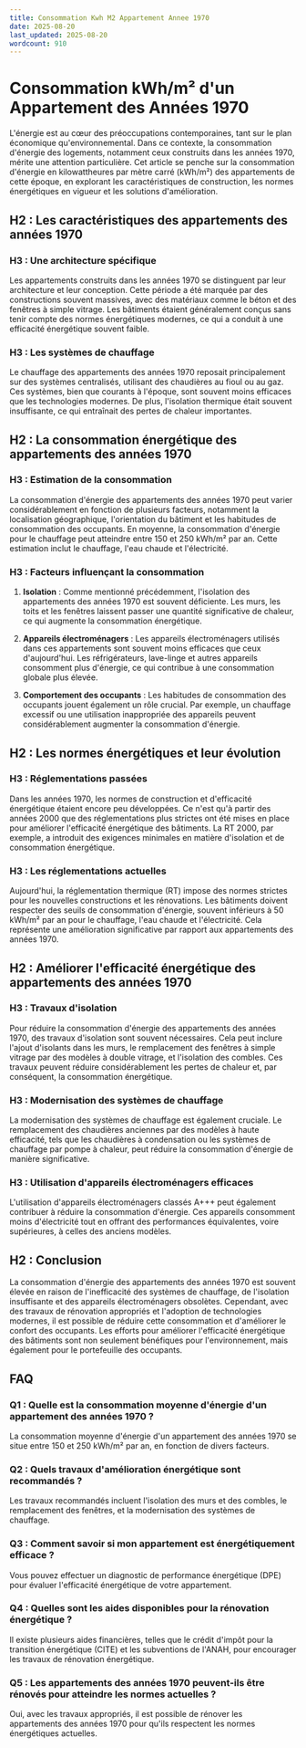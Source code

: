 ```yaml
---
title: Consommation Kwh M2 Appartement Annee 1970
date: 2025-08-20
last_updated: 2025-08-20
wordcount: 910
---
```


# Consommation kWh/m² d'un Appartement des Années 1970

L'énergie est au cœur des préoccupations contemporaines, tant sur le plan économique qu'environnemental. Dans ce contexte, la consommation d'énergie des logements, notamment ceux construits dans les années 1970, mérite une attention particulière. Cet article se penche sur la consommation d'énergie en kilowattheures par mètre carré (kWh/m²) des appartements de cette époque, en explorant les caractéristiques de construction, les normes énergétiques en vigueur et les solutions d'amélioration.

## H2 : Les caractéristiques des appartements des années 1970

### H3 : Une architecture spécifique

Les appartements construits dans les années 1970 se distinguent par leur architecture et leur conception. Cette période a été marquée par des constructions souvent massives, avec des matériaux comme le béton et des fenêtres à simple vitrage. Les bâtiments étaient généralement conçus sans tenir compte des normes énergétiques modernes, ce qui a conduit à une efficacité énergétique souvent faible.

### H3 : Les systèmes de chauffage

Le chauffage des appartements des années 1970 reposait principalement sur des systèmes centralisés, utilisant des chaudières au fioul ou au gaz. Ces systèmes, bien que courants à l'époque, sont souvent moins efficaces que les technologies modernes. De plus, l'isolation thermique était souvent insuffisante, ce qui entraînait des pertes de chaleur importantes.

## H2 : La consommation énergétique des appartements des années 1970

### H3 : Estimation de la consommation

La consommation d'énergie des appartements des années 1970 peut varier considérablement en fonction de plusieurs facteurs, notamment la localisation géographique, l'orientation du bâtiment et les habitudes de consommation des occupants. En moyenne, la consommation d'énergie pour le chauffage peut atteindre entre 150 et 250 kWh/m² par an. Cette estimation inclut le chauffage, l'eau chaude et l'électricité.

### H3 : Facteurs influençant la consommation

1. **Isolation** : Comme mentionné précédemment, l'isolation des appartements des années 1970 est souvent déficiente. Les murs, les toits et les fenêtres laissent passer une quantité significative de chaleur, ce qui augmente la consommation énergétique.

2. **Appareils électroménagers** : Les appareils électroménagers utilisés dans ces appartements sont souvent moins efficaces que ceux d'aujourd'hui. Les réfrigérateurs, lave-linge et autres appareils consomment plus d'énergie, ce qui contribue à une consommation globale plus élevée.

3. **Comportement des occupants** : Les habitudes de consommation des occupants jouent également un rôle crucial. Par exemple, un chauffage excessif ou une utilisation inappropriée des appareils peuvent considérablement augmenter la consommation d'énergie.

## H2 : Les normes énergétiques et leur évolution

### H3 : Réglementations passées

Dans les années 1970, les normes de construction et d'efficacité énergétique étaient encore peu développées. Ce n'est qu'à partir des années 2000 que des réglementations plus strictes ont été mises en place pour améliorer l'efficacité énergétique des bâtiments. La RT 2000, par exemple, a introduit des exigences minimales en matière d'isolation et de consommation énergétique.

### H3 : Les réglementations actuelles

Aujourd'hui, la réglementation thermique (RT) impose des normes strictes pour les nouvelles constructions et les rénovations. Les bâtiments doivent respecter des seuils de consommation d'énergie, souvent inférieurs à 50 kWh/m² par an pour le chauffage, l'eau chaude et l'électricité. Cela représente une amélioration significative par rapport aux appartements des années 1970.

## H2 : Améliorer l'efficacité énergétique des appartements des années 1970

### H3 : Travaux d'isolation

Pour réduire la consommation d'énergie des appartements des années 1970, des travaux d'isolation sont souvent nécessaires. Cela peut inclure l'ajout d'isolants dans les murs, le remplacement des fenêtres à simple vitrage par des modèles à double vitrage, et l'isolation des combles. Ces travaux peuvent réduire considérablement les pertes de chaleur et, par conséquent, la consommation énergétique.

### H3 : Modernisation des systèmes de chauffage

La modernisation des systèmes de chauffage est également cruciale. Le remplacement des chaudières anciennes par des modèles à haute efficacité, tels que les chaudières à condensation ou les systèmes de chauffage par pompe à chaleur, peut réduire la consommation d'énergie de manière significative.

### H3 : Utilisation d'appareils électroménagers efficaces

L'utilisation d'appareils électroménagers classés A+++ peut également contribuer à réduire la consommation d'énergie. Ces appareils consomment moins d'électricité tout en offrant des performances équivalentes, voire supérieures, à celles des anciens modèles.

## H2 : Conclusion

La consommation d'énergie des appartements des années 1970 est souvent élevée en raison de l'inefficacité des systèmes de chauffage, de l'isolation insuffisante et des appareils électroménagers obsolètes. Cependant, avec des travaux de rénovation appropriés et l'adoption de technologies modernes, il est possible de réduire cette consommation et d'améliorer le confort des occupants. Les efforts pour améliorer l'efficacité énergétique des bâtiments sont non seulement bénéfiques pour l'environnement, mais également pour le portefeuille des occupants.

## FAQ

### Q1 : Quelle est la consommation moyenne d'énergie d'un appartement des années 1970 ?

La consommation moyenne d'énergie d'un appartement des années 1970 se situe entre 150 et 250 kWh/m² par an, en fonction de divers facteurs.

### Q2 : Quels travaux d'amélioration énergétique sont recommandés ?

Les travaux recommandés incluent l'isolation des murs et des combles, le remplacement des fenêtres, et la modernisation des systèmes de chauffage.

### Q3 : Comment savoir si mon appartement est énergétiquement efficace ?

Vous pouvez effectuer un diagnostic de performance énergétique (DPE) pour évaluer l'efficacité énergétique de votre appartement.

### Q4 : Quelles sont les aides disponibles pour la rénovation énergétique ?

Il existe plusieurs aides financières, telles que le crédit d'impôt pour la transition énergétique (CITE) et les subventions de l'ANAH, pour encourager les travaux de rénovation énergétique.

### Q5 : Les appartements des années 1970 peuvent-ils être rénovés pour atteindre les normes actuelles ?

Oui, avec les travaux appropriés, il est possible de rénover les appartements des années 1970 pour qu'ils respectent les normes énergétiques actuelles.